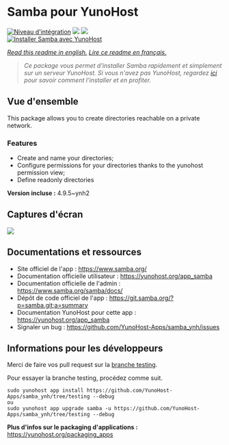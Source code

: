 # Samba pour YunoHost

[![Niveau d'intégration](https://dash.yunohost.org/integration/samba.svg)](https://dash.yunohost.org/appci/app/samba) ![](https://ci-apps.yunohost.org/ci/badges/samba.status.svg) ![](https://ci-apps.yunohost.org/ci/badges/samba.maintain.svg)  
[![Installer Samba avec YunoHost](https://install-app.yunohost.org/install-with-yunohost.svg)](https://install-app.yunohost.org/?app=samba)

*[Read this readme in english.](./README.md)*
*[Lire ce readme en français.](./README_fr.md)*

> *Ce package vous permet d'installer Samba rapidement et simplement sur un serveur YunoHost.
Si vous n'avez pas YunoHost, regardez [ici](https://yunohost.org/#/install) pour savoir comment l'installer et en profiter.*

## Vue d'ensemble

This package allows you to create directories reachable on a private network.

### Features

- Create and name your directories;
- Configure permissions for your directories thanks to the yunohost permission view;
- Define readonly directories


**Version incluse :** 4.9.5~ynh2



## Captures d'écran

![](./doc/screenshots/example.jpg)

## Documentations et ressources

* Site officiel de l'app : https://www.samba.org/
* Documentation officielle utilisateur : https://yunohost.org/app_samba
* Documentation officielle de l'admin : https://www.samba.org/samba/docs/
* Dépôt de code officiel de l'app : https://git.samba.org/?p=samba.git;a=summary
* Documentation YunoHost pour cette app : https://yunohost.org/app_samba
* Signaler un bug : https://github.com/YunoHost-Apps/samba_ynh/issues

## Informations pour les développeurs

Merci de faire vos pull request sur la [branche testing](https://github.com/YunoHost-Apps/samba_ynh/tree/testing).

Pour essayer la branche testing, procédez comme suit.
```
sudo yunohost app install https://github.com/YunoHost-Apps/samba_ynh/tree/testing --debug
ou
sudo yunohost app upgrade samba -u https://github.com/YunoHost-Apps/samba_ynh/tree/testing --debug
```

**Plus d'infos sur le packaging d'applications :** https://yunohost.org/packaging_apps